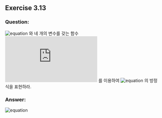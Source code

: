 ## Exercise 3.13

### Question:

![equation](https://latex.codecogs.com/svg.latex?v_\pi) 와 네 개의 변수를 갖는 함수 ![equation](https://latex.codecogs.com/svg.latex?p) 를 이용하여 ![equation](https://latex.codecogs.com/svg.latex?q_\pi) 의 방정식을 표현하라.

### Answer:

![equation](https://latex.codecogs.com/svg.latex?q_\pi(s,a)&space;\doteq&space;\sum_{s',r}p(s',r|s,a)[r&space;&plus;&space;\gamma&space;v_\pi(s')])
